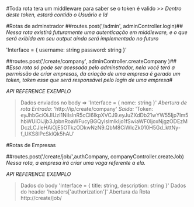 #Toda rota tera um middleware para saber se o token é valido >> 
*Dentro deste token, estará contido o Usuário e Id*

#Rotas de adminstrador
##routes.post('/admin', adminController.login)##
*Nessa rota existirá futuramente uma autenticação em middleware, e o que será exibida em seu output ainda será implementado no futuro*

'Interface = {
    username: string
    password: string
}'

##routes.post('/create/company', adminController.createCompany )##
#*Essa rota só pode ser acessada pelo adminstrador, nela você terá a permissão de criar empresas, da criação de uma empresa é gerado um token, token esse que será responsável pelo login de uma empresa*#

*API REFERENCE EXEMPLO*
>Dados enviados no body => 
'Interface = {
    nome: string
}'
*Abertura de rota*
*Entrada:* 'http://ip/create/company'
*Saida:* 
'Token: eyJhbGciOiJIUzI1NiIsInR5cCI6IkpXVCJ9.eyJuZXdDb21wYW55Ijp7Im5hbWUiOiJjb3JpbnRoaWFucyBGQyIsImlkIjo1fSwiaWF0IjoxNjgzODEzMDczLCJleHAiOjE5OTkzODkwNzN9.QbM8CiWlcZk010H5Gd_kttNy-f_UKS8lPcSklQk5hAU'

#Rotas de Empresas

##routes.post('/create/job/',authCompany, companyController.createJob)
*Nessa rota, a empresa irá criar uma vaga referente a ela.*

*API REFERENCE EXEMPLO*
> Dados do body
'Interface = {
    title: string,
    description: string
}'
>Dados do header
'headers['authorization']'
>Abertura da Rota
http://create/job/
